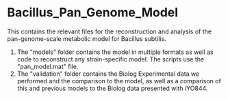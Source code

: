 # Bacillus_Pan_Genome_Model
This contains the relevant files for the reconstruction and analysis of the pan-genome-scale metabolic model for Bacillus subtilis.
1) The "models" folder contains the model in multiple formats as well as code to reconstruct any strain-specific model. The scripts use the "pan_model.mat" file.
2) The "validation" folder contains the Biolog Experimental data we performed and the comparison to the model, as well as a comparison of this and previous models to the Biolog data presented with iYO844.
